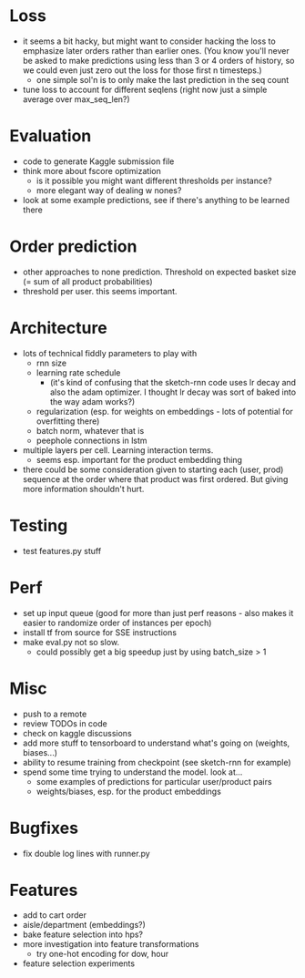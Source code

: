 # Loss

- it seems a bit hacky, but might want to consider hacking the loss to 
emphasize later orders rather than earlier ones. (You know you'll never
be asked to make predictions using less than 3 or 4 orders of history,
so we could even just zero out the loss for those first n timesteps.)
  - one simple sol'n is to only make the last prediction in the seq count
- tune loss to account for different seqlens (right now just a simple average over max_seq_len?)

# Evaluation
- code to generate Kaggle submission file
- think more about fscore optimization
  - is it possible you might want different thresholds per instance?
  - more elegant way of dealing w nones?
- look at some example predictions, see if there's anything to be learned there

# Order prediction
- other approaches to none prediction. Threshold on expected basket size (= sum of all product probabilities)
- threshold per user. this seems important.
  
# Architecture
- lots of technical fiddly parameters to play with
  - rnn size
  - learning rate schedule
    - (it's kind of confusing that the sketch-rnn code uses lr decay and also the adam
      optimizer. I thought lr decay was sort of baked into the way adam works?)
  - regularization (esp. for weights on embeddings - lots of potential for overfitting there)
  - batch norm, whatever that is
  - peephole connections in lstm
- multiple layers per cell. Learning interaction terms.
  - seems esp. important for the product embedding thing
- there could be some consideration given to starting each (user, prod)
  sequence at the order where that product was first ordered. But 
  giving more information shouldn't hurt.

# Testing
- test features.py stuff

# Perf
- set up input queue (good for more than just perf reasons - also makes it easier to randomize order of instances per epoch)
- install tf from source for SSE instructions
- make eval.py not so slow.
  - could possibly get a big speedup just by using batch_size > 1

# Misc
- push to a remote
- review TODOs in code
- check on kaggle discussions
- add more stuff to tensorboard to understand what's going on (weights, biases...)
- ability to resume training from checkpoint (see sketch-rnn for example)
- spend some time trying to understand the model. look at...
  - some examples of predictions for particular user/product pairs
  - weights/biases, esp. for the product embeddings

# Bugfixes
- fix double log lines with runner.py

# Features
- add to cart order
- aisle/department (embeddings?)
- bake feature selection into hps?
- more investigation into feature transformations
   - try one-hot encoding for dow, hour
- feature selection experiments
